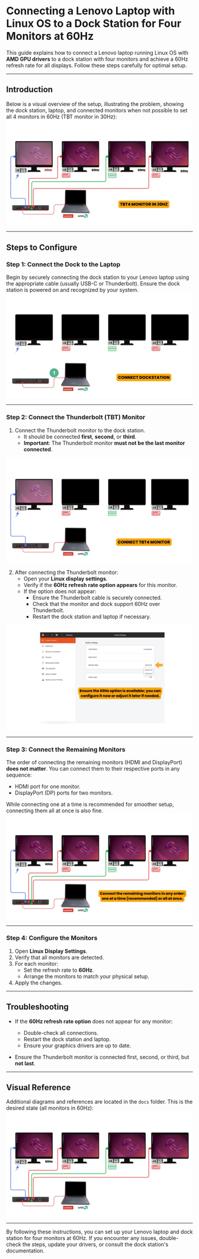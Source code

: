 # Connecting a Lenovo Laptop with Linux OS to a Dock Station for Four Monitors at 60Hz

This guide explains how to connect a Lenovo laptop running Linux OS with **AMD GPU drivers** to a dock station with four monitors and achieve a 60Hz refresh rate for all displays. Follow these steps carefully for optimal setup.

---

## Introduction
Below is a visual overview of the setup, illustrating the problem, showing the dock station, laptop, and connected monitors when not possible to set all 4 monitors in 60Hz (TBT monitor in 30Hz):
![Setup Overview](docs/30hz.jpg)

---

## Steps to Configure

### **Step 1: Connect the Dock to the Laptop**
Begin by securely connecting the dock station to your Lenovo laptop using the appropriate cable (usually USB-C or Thunderbolt). Ensure the dock station is powered on and recognized by your system.
![Step 1: Connect Dock to Laptop](docs/first.jpg)

---

### **Step 2: Connect the Thunderbolt (TBT) Monitor**
1. Connect the Thunderbolt monitor to the dock station. 
   - It should be connected **first**, **second**, or **third**.
   - **Important**: The Thunderbolt monitor **must not be the last monitor connected**.

![Step 2-1: Connect Thunderbolt Monitor](docs/second.jpg)

2. After connecting the Thunderbolt monitor:
   - Open your **Linux display settings**.
   - Verify if the **60Hz refresh rate option appears** for this monitor.
   - If the option does not appear:
     - Ensure the Thunderbolt cable is securely connected.
     - Check that the monitor and dock support 60Hz over Thunderbolt.
     - Restart the dock station and laptop if necessary.
       
![Step 2-2: Connect Thunderbolt Monitor](docs/settings.jpg)

---

### **Step 3: Connect the Remaining Monitors**
The order of connecting the remaining monitors (HDMI and DisplayPort) **does not matter**. You can connect them to their respective ports in any sequence:
- HDMI port for one monitor.
- DisplayPort (DP) ports for two monitors.

While connecting one at a time is recommended for smoother setup, connecting them all at once is also fine.
![Step 3: Connect Remaining Monitors](docs/third.jpg)

---

### **Step 4: Configure the Monitors**
1. Open **Linux Display Settings**.
2. Verify that all monitors are detected.
3. For each monitor:
   - Set the refresh rate to **60Hz**.
   - Arrange the monitors to match your physical setup.
4. Apply the changes.

---

## Troubleshooting
- If the **60Hz refresh rate option** does not appear for any monitor:
  - Double-check all connections.
  - Restart the dock station and laptop.
  - Ensure your graphics drivers are up to date.

- Ensure the Thunderbolt monitor is connected first, second, or third, but **not last**.

---

## Visual Reference
Additional diagrams and references are located in the `docs` folder. This is the desired state (all monitors in 60Hz):
![Connection Diagram](docs/60hz.jpg)

---

By following these instructions, you can set up your Lenovo laptop and dock station for four monitors at 60Hz. If you encounter any issues, double-check the steps, update your drivers, or consult the dock station's documentation.
